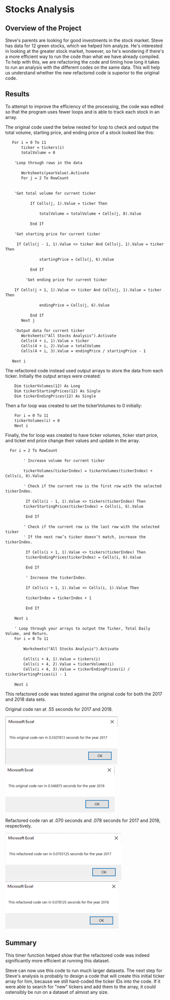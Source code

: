 # Stocks Analysis

## Overview of the Project 

Steve's parents are looking for good investments in the stock market. Steve has data for 12 green stocks, which we helped him analyze. He's interested in looking at the greater stock market, however, so he's wondering if there's a more efficient way to run the code than what we have already compiled. To help with this, we are refactoring the code and timing how long it takes to run an analysis with the different codes on the same data. 
This will help us understand whether the new refactored code is superior to the original code.

## Results

To attempt to improve the efficiency of the processing, the code was edited so that the program uses fewer loops and is able to track each stock in an array. 

The original code used the below nested for loop to check and output the total volume, starting price, and ending price of a stock looked like this: 
```
   For i = 0 To 11
       ticker = tickers(i)
       totalVolume = 0

	'Loop through rows in the data

       Worksheets(yearValue).Activate
       For j = 2 To RowCount
	

	'Get total volume for current ticker
         
           If Cells(j, 1).Value = ticker Then

               totalVolume = totalVolume + Cells(j, 8).Value

           End If
          
	'Get starting price for current ticker
         
	 If Cells(j - 1, 1).Value <> ticker And Cells(j, 1).Value = ticker Then

               startingPrice = Cells(j, 6).Value

           End If

         'Get ending price for current ticker
           
	If Cells(j + 1, 1).Value <> ticker And Cells(j, 1).Value = ticker Then

               endingPrice = Cells(j, 6).Value

           End If
       Next j
       
	'Output data for current ticker
       Worksheets("All Stocks Analysis").Activate
       Cells(4 + i, 1).Value = ticker
       Cells(4 + i, 2).Value = totalVolume
       Cells(4 + i, 3).Value = endingPrice / startingPrice - 1

   Next i
```

The refactored code instead used output arrays to store the data from each ticker. Initially the output arrays were created: 
``` 
    Dim tickerVolumes(12) As Long
    Dim tickerStartingPrices(12) As Single
    Dim tickerEndingPrices(12) As Single
```
Then a for loop was created to set the tickerVolumes to 0 initially: 
```
    For i = 0 To 11
    tickerVolumes(i) = 0
    Next i
```
Finally, the for loop was created to have ticker volumes, ticker start price, and ticket end price change their values and update in the array.

```
  For i = 2 To RowCount
    
        ' Increase volume for current ticker
        
        tickerVolumes(tickerIndex) = tickerVolumes(tickerIndex) + Cells(i, 8).Value
        
        ' Check if the current row is the first row with the selected tickerIndex.
            
         If Cells(i - 1, 1).Value <> tickers(tickerIndex) Then
        tickerStartingPrices(tickerIndex) = Cells(i, 6).Value
         
         End If
        
        ' Check if the current row is the last row with the selected ticker
        ' If the next row’s ticker doesn’t match, increase the tickerIndex.
        
         If Cells(i + 1, 1).Value <> tickers(tickerIndex) Then
         tickerEndingPrices(tickerIndex) = Cells(i, 6).Value
         
         End If

         ' Increase the tickerIndex.
            
         If Cells(i + 1, 1).Value <> Cells(i, 1).Value Then
                   
         tickerIndex = tickerIndex + 1
         
         End If
    
    Next i
    
    ' Loop through your arrays to output the Ticker, Total Daily Volume, and Return.
    For i = 0 To 11
        
        Worksheets("All Stocks Analysis").Activate
        
        Cells(i + 4, 1).Value = tickers(i)
        Cells(i + 4, 2).Value = tickerVolumes(i)
        Cells(i + 4, 3).Value = tickerEndingPrices(i) / tickerStartingPrices(i) - 1
        
    Next i
```

This refactored code was tested against the original code for both the 2017 and 2018 data sets. 

Original code ran at .55 seconds for 2017 and 2018.

![Original2017](https://raw.githubusercontent.com/sophiehearn/stocks-analysis/main/Resources/original2017.png)
![Original2018](https://raw.githubusercontent.com/sophiehearn/stocks-analysis/main/Resources/original2018.png)

Refactored code ran at .070 seconds and .078 seconds for 2017 and 2018, respectively.

![Refactored2017](https://raw.githubusercontent.com/sophiehearn/stocks-analysis/main/Resources/refactored2017.png)
![Refactored2018](https://raw.githubusercontent.com/sophiehearn/stocks-analysis/main/Resources/refactored2018.png)

## Summary

This timer function helped show that the refactored code was indeed significantly more efficient at running this dataset.

Steve can now use this code to run much larger datasets. The next step for Steve's analysis is probably to design a code that will create this initial ticker array for him, because we still hard-coded the ticker IDs into the code. If it were able to search for "new" tickers and add them to the array, it could ostensibly be run on a dataset of almost any size. 

